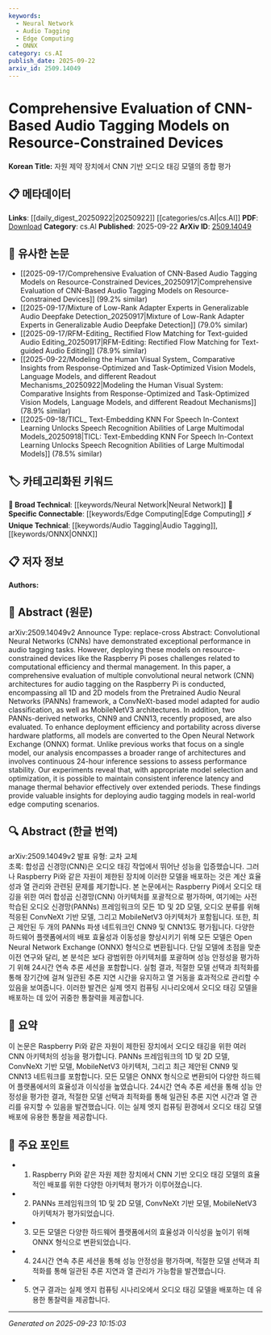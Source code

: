 ```yaml
---
keywords:
  - Neural Network
  - Audio Tagging
  - Edge Computing
  - ONNX
category: cs.AI
publish_date: 2025-09-22
arxiv_id: 2509.14049
---
```


<!-- KEYWORD_LINKING_METADATA:
{
  "processed_timestamp": "2025-09-23T10:15:03.163706",
  "vocabulary_version": "1.0",
  "selected_keywords": [
    "Neural Network",
    "Audio Tagging",
    "Edge Computing",
    "ONNX"
  ],
  "rejected_keywords": [],
  "similarity_scores": {
    "Neural Network": 0.85,
    "Audio Tagging": 0.78,
    "Edge Computing": 0.8,
    "ONNX": 0.77
  },
  "extraction_method": "AI_prompt_based",
  "budget_applied": true,
  "candidates_json": {
    "candidates": [
      {
        "surface": "Convolutional Neural Networks",
        "canonical": "Neural Network",
        "aliases": [
          "CNN",
          "ConvNet"
        ],
        "category": "broad_technical",
        "rationale": "Neural Networks are a fundamental concept in deep learning, and CNNs are a specific type widely used in audio and image processing.",
        "novelty_score": 0.45,
        "connectivity_score": 0.9,
        "specificity_score": 0.7,
        "link_intent_score": 0.85
      },
      {
        "surface": "Audio Tagging",
        "canonical": "Audio Tagging",
        "aliases": [
          "Sound Classification"
        ],
        "category": "unique_technical",
        "rationale": "Audio Tagging is a specific application of neural networks, providing a unique link to audio processing tasks.",
        "novelty_score": 0.65,
        "connectivity_score": 0.75,
        "specificity_score": 0.8,
        "link_intent_score": 0.78
      },
      {
        "surface": "Resource-Constrained Devices",
        "canonical": "Edge Computing",
        "aliases": [
          "IoT Devices",
          "Low-Power Devices"
        ],
        "category": "specific_connectable",
        "rationale": "Edge Computing is increasingly relevant for deploying models on devices with limited resources, enhancing connectivity with IoT applications.",
        "novelty_score": 0.6,
        "connectivity_score": 0.85,
        "specificity_score": 0.75,
        "link_intent_score": 0.8
      },
      {
        "surface": "Open Neural Network Exchange",
        "canonical": "ONNX",
        "aliases": [
          "ONNX Format"
        ],
        "category": "unique_technical",
        "rationale": "ONNX is a key format for model interoperability across different platforms, crucial for deployment strategies.",
        "novelty_score": 0.7,
        "connectivity_score": 0.65,
        "specificity_score": 0.85,
        "link_intent_score": 0.77
      }
    ],
    "ban_list_suggestions": [
      "computational efficiency",
      "thermal management",
      "performance stability"
    ]
  },
  "decisions": [
    {
      "candidate_surface": "Convolutional Neural Networks",
      "resolved_canonical": "Neural Network",
      "decision": "linked",
      "scores": {
        "novelty": 0.45,
        "connectivity": 0.9,
        "specificity": 0.7,
        "link_intent": 0.85
      }
    },
    {
      "candidate_surface": "Audio Tagging",
      "resolved_canonical": "Audio Tagging",
      "decision": "linked",
      "scores": {
        "novelty": 0.65,
        "connectivity": 0.75,
        "specificity": 0.8,
        "link_intent": 0.78
      }
    },
    {
      "candidate_surface": "Resource-Constrained Devices",
      "resolved_canonical": "Edge Computing",
      "decision": "linked",
      "scores": {
        "novelty": 0.6,
        "connectivity": 0.85,
        "specificity": 0.75,
        "link_intent": 0.8
      }
    },
    {
      "candidate_surface": "Open Neural Network Exchange",
      "resolved_canonical": "ONNX",
      "decision": "linked",
      "scores": {
        "novelty": 0.7,
        "connectivity": 0.65,
        "specificity": 0.85,
        "link_intent": 0.77
      }
    }
  ]
}
-->

# Comprehensive Evaluation of CNN-Based Audio Tagging Models on Resource-Constrained Devices

**Korean Title:** 자원 제약 장치에서 CNN 기반 오디오 태깅 모델의 종합 평가

## 📋 메타데이터

**Links**: [[daily_digest_20250922|20250922]] [[categories/cs.AI|cs.AI]]
**PDF**: [Download](https://arxiv.org/pdf/2509.14049.pdf)
**Category**: cs.AI
**Published**: 2025-09-22
**ArXiv ID**: [2509.14049](https://arxiv.org/abs/2509.14049)

## 🔗 유사한 논문
- [[2025-09-17/Comprehensive Evaluation of CNN-Based Audio Tagging Models on Resource-Constrained Devices_20250917|Comprehensive Evaluation of CNN-Based Audio Tagging Models on Resource-Constrained Devices]] (99.2% similar)
- [[2025-09-17/Mixture of Low-Rank Adapter Experts in Generalizable Audio Deepfake Detection_20250917|Mixture of Low-Rank Adapter Experts in Generalizable Audio Deepfake Detection]] (79.0% similar)
- [[2025-09-17/RFM-Editing_ Rectified Flow Matching for Text-guided Audio Editing_20250917|RFM-Editing: Rectified Flow Matching for Text-guided Audio Editing]] (78.9% similar)
- [[2025-09-22/Modeling the Human Visual System_ Comparative Insights from Response-Optimized and Task-Optimized Vision Models, Language Models, and different Readout Mechanisms_20250922|Modeling the Human Visual System: Comparative Insights from Response-Optimized and Task-Optimized Vision Models, Language Models, and different Readout Mechanisms]] (78.9% similar)
- [[2025-09-18/TICL_ Text-Embedding KNN For Speech In-Context Learning Unlocks Speech Recognition Abilities of Large Multimodal Models_20250918|TICL: Text-Embedding KNN For Speech In-Context Learning Unlocks Speech Recognition Abilities of Large Multimodal Models]] (78.5% similar)

## 🏷️ 카테고리화된 키워드
**🧠 Broad Technical**: [[keywords/Neural Network|Neural Network]]
**🔗 Specific Connectable**: [[keywords/Edge Computing|Edge Computing]]
**⚡ Unique Technical**: [[keywords/Audio Tagging|Audio Tagging]], [[keywords/ONNX|ONNX]]

## 📋 저자 정보

**Authors:** 

## 📄 Abstract (원문)

arXiv:2509.14049v2 Announce Type: replace-cross 
Abstract: Convolutional Neural Networks (CNNs) have demonstrated exceptional performance in audio tagging tasks. However, deploying these models on resource-constrained devices like the Raspberry Pi poses challenges related to computational efficiency and thermal management. In this paper, a comprehensive evaluation of multiple convolutional neural network (CNN) architectures for audio tagging on the Raspberry Pi is conducted, encompassing all 1D and 2D models from the Pretrained Audio Neural Networks (PANNs) framework, a ConvNeXt-based model adapted for audio classification, as well as MobileNetV3 architectures. In addition, two PANNs-derived networks, CNN9 and CNN13, recently proposed, are also evaluated. To enhance deployment efficiency and portability across diverse hardware platforms, all models are converted to the Open Neural Network Exchange (ONNX) format. Unlike previous works that focus on a single model, our analysis encompasses a broader range of architectures and involves continuous 24-hour inference sessions to assess performance stability. Our experiments reveal that, with appropriate model selection and optimization, it is possible to maintain consistent inference latency and manage thermal behavior effectively over extended periods. These findings provide valuable insights for deploying audio tagging models in real-world edge computing scenarios.

## 🔍 Abstract (한글 번역)

arXiv:2509.14049v2 발표 유형: 교차 교체  
초록: 합성곱 신경망(CNN)은 오디오 태깅 작업에서 뛰어난 성능을 입증했습니다. 그러나 Raspberry Pi와 같은 자원이 제한된 장치에 이러한 모델을 배포하는 것은 계산 효율성과 열 관리와 관련된 문제를 제기합니다. 본 논문에서는 Raspberry Pi에서 오디오 태깅을 위한 여러 합성곱 신경망(CNN) 아키텍처를 포괄적으로 평가하며, 여기에는 사전 학습된 오디오 신경망(PANNs) 프레임워크의 모든 1D 및 2D 모델, 오디오 분류를 위해 적응된 ConvNeXt 기반 모델, 그리고 MobileNetV3 아키텍처가 포함됩니다. 또한, 최근 제안된 두 개의 PANNs 파생 네트워크인 CNN9 및 CNN13도 평가됩니다. 다양한 하드웨어 플랫폼에서의 배포 효율성과 이동성을 향상시키기 위해 모든 모델은 Open Neural Network Exchange (ONNX) 형식으로 변환됩니다. 단일 모델에 초점을 맞춘 이전 연구와 달리, 본 분석은 보다 광범위한 아키텍처를 포괄하며 성능 안정성을 평가하기 위해 24시간 연속 추론 세션을 포함합니다. 실험 결과, 적절한 모델 선택과 최적화를 통해 장기간에 걸쳐 일관된 추론 지연 시간을 유지하고 열 거동을 효과적으로 관리할 수 있음을 보여줍니다. 이러한 발견은 실제 엣지 컴퓨팅 시나리오에서 오디오 태깅 모델을 배포하는 데 있어 귀중한 통찰력을 제공합니다.

## 📝 요약

이 논문은 Raspberry Pi와 같은 자원이 제한된 장치에서 오디오 태깅을 위한 여러 CNN 아키텍처의 성능을 평가합니다. PANNs 프레임워크의 1D 및 2D 모델, ConvNeXt 기반 모델, MobileNetV3 아키텍처, 그리고 최근 제안된 CNN9 및 CNN13 네트워크를 포함합니다. 모든 모델은 ONNX 형식으로 변환되어 다양한 하드웨어 플랫폼에서의 효율성과 이식성을 높였습니다. 24시간 연속 추론 세션을 통해 성능 안정성을 평가한 결과, 적절한 모델 선택과 최적화를 통해 일관된 추론 지연 시간과 열 관리를 유지할 수 있음을 발견했습니다. 이는 실제 엣지 컴퓨팅 환경에서 오디오 태깅 모델 배포에 유용한 통찰을 제공합니다.

## 🎯 주요 포인트

- 1. Raspberry Pi와 같은 자원 제한 장치에서 CNN 기반 오디오 태깅 모델의 효율적인 배포를 위한 다양한 아키텍처 평가가 이루어졌습니다.
- 2. PANNs 프레임워크의 1D 및 2D 모델, ConvNeXt 기반 모델, MobileNetV3 아키텍처가 평가되었습니다.
- 3. 모든 모델은 다양한 하드웨어 플랫폼에서의 효율성과 이식성을 높이기 위해 ONNX 형식으로 변환되었습니다.
- 4. 24시간 연속 추론 세션을 통해 성능 안정성을 평가하며, 적절한 모델 선택과 최적화를 통해 일관된 추론 지연과 열 관리가 가능함을 발견했습니다.
- 5. 연구 결과는 실제 엣지 컴퓨팅 시나리오에서 오디오 태깅 모델을 배포하는 데 유용한 통찰력을 제공합니다.


---

*Generated on 2025-09-23 10:15:03*